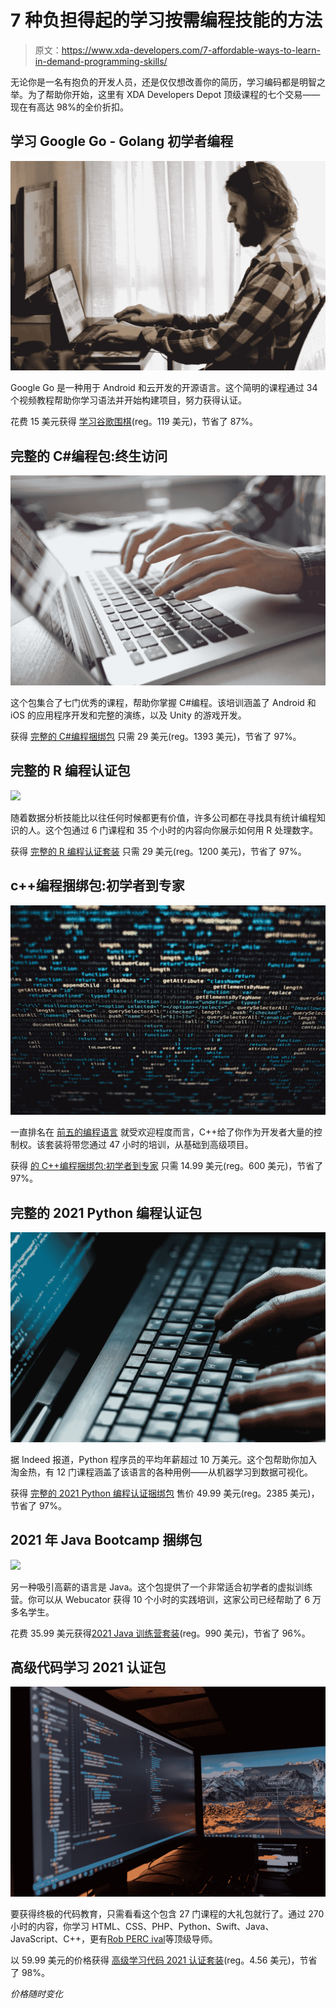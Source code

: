 # 7 种负担得起的学习按需编程技能的方法

> 原文：<https://www.xda-developers.com/7-affordable-ways-to-learn-in-demand-programming-skills/>

无论你是一名有抱负的开发人员，还是仅仅想改善你的简历，学习编码都是明智之举。为了帮助你开始，这里有 XDA Developers Depot 顶级课程的七个交易——现在有高达 98%的全价折扣。

## **学习 Google Go - Golang 初学者编程**

**![](img/448ed74e007bd133f1b79c3e4a76286c.png)**

Google Go 是一种用于 Android 和云开发的开源语言。这个简明的课程通过 34 个视频教程帮助你学习语法并开始构建项目，努力获得认证。

花费 15 美元获得 [学习谷歌围棋](https://depot.xda-developers.com/sales/learn-google-go-golang-programming-for-beginners?utm_source=xda-developers.com&utm_medium=referral&utm_campaign=learn-google-go-golang-programming-for-beginners&utm_term=scsf-474287&utm_content=a0x1P000004Z8zNQAS&scsonar=1)(reg。119 美元)，节省了 87%。

## **完整的 C#编程包:终生访问**

**![](img/2381983bb8413598bbeba71301e17be1.png)**

这个包集合了七门优秀的课程，帮助你掌握 C#编程。该培训涵盖了 Android 和 iOS 的应用程序开发和完整的演练，以及 Unity 的游戏开发。

获得 [完整的 C#编程捆绑包](https://depot.xda-developers.com/sales/the-complete-c-programming-bundle-lifetime-access?utm_source=xda-developers.com&utm_medium=referral&utm_campaign=the-complete-c-programming-bundle-lifetime-access&utm_term=scsf-474292&utm_content=a0x1P000004Z8zNQAS&scsonar=1) 只需 29 美元(reg。1393 美元)，节省了 97%。

## **完整的 R 编程认证包**

**![](img/3683d0fcb4369454049b48b0d8d49a4a.png)**

随着数据分析技能比以往任何时候都更有价值，许多公司都在寻找具有统计编程知识的人。这个包通过 6 门课程和 35 个小时的内容向你展示如何用 R 处理数字。

获得 [完整的 R 编程认证套装](https://depot.xda-developers.com/sales/the-complete-r-programming-certification-bundle?utm_source=xda-developers.com&utm_medium=referral&utm_campaign=the-complete-r-programming-certification-bundle&utm_term=scsf-474291&utm_content=a0x1P000004Z8zNQAS&scsonar=1) 只需 29 美元(reg。1200 美元)，节省了 97%。

## **c++编程捆绑包:初学者到专家**

**![](img/eaa2121cc3df0534957786578d5a4b90.png)**

一直排名在 [前五的编程语言](https://www.tiobe.com/tiobe-index/) 就受欢迎程度而言，C++给了你作为开发者大量的控制权。该套装将带您通过 47 小时的培训，从基础到高级项目。

获得 [的 C++编程捆绑包:初学者到专家](https://depot.xda-developers.com/sales/the-c-beginner-to-expert-tracks-certification-bundle?utm_source=xda-developers.com&utm_medium=referral&utm_campaign=the-c-beginner-to-expert-tracks-certification-bundle&utm_term=scsf-474293&utm_content=a0x1P000004Z8zNQAS&scsonar=1) 只需 14.99 美元(reg。600 美元)，节省了 97%。

## **完整的 2021 Python 编程认证包**

**![](img/f96527841269fbbd3f5669e052c75486.png)**

据 Indeed 报道，Python 程序员的平均年薪超过 10 万美元。这个包帮助你加入淘金热，有 12 门课程涵盖了该语言的各种用例——从机器学习到数据可视化。

获得 [完整的 2021 Python 编程认证捆绑包](https://depot.xda-developers.com/sales/the-complete-2020-python-programming-certification-bundle?utm_source=xda-developers.com&utm_medium=referral&utm_campaign=the-complete-2020-python-programming-certification-bundle&utm_term=scsf-470525&utm_content=a0x1P000004Z8zNQAS&scsonar=1) 售价 49.99 美元(reg。2385 美元)，节省了 97%。

## **2021 年 Java Bootcamp 捆绑包**

**![](img/ea3c7a039ad18fb604f0ef19c135c7d8.png)**

另一种吸引高薪的语言是 Java。这个包提供了一个非常适合初学者的虚拟训练营。你可以从 Webucator 获得 10 个小时的实践培训，这家公司已经帮助了 6 万多名学生。

花费 35.99 美元获得[2021 Java 训练营套装](https://depot.xda-developers.com/sales/the-2020-java-bootcamp-bundle?utm_source=xda-developers.com&utm_medium=referral&utm_campaign=the-2020-java-bootcamp-bundle&utm_term=scsf-474289&utm_content=a0x1P000004Z8zNQAS&scsonar=1)(reg。990 美元)，节省了 96%。

## **高级代码学习 2021 认证包**

**![](img/55f0445c8cd9a45bab1168c71cd7885b.png)**

要获得终极的代码教育，只需看看这个包含 27 门课程的大礼包就行了。通过 270 小时的内容，你学习 HTML、CSS、PHP、Python、Swift、Java、JavaScript、C++，更有[Rob PERC ival](https://www.xda-developers.com/learn-web-and-mobile-development-from-a-legendary-educator-for-35/)等顶级导师。

以 59.99 美元的价格获得 [高级学习代码 2021 认证套装](https://depot.xda-developers.com/sales/the-premium-learn-to-code-2021-certification-bundle?utm_source=xda-developers.com&utm_medium=referral&utm_campaign=the-premium-learn-to-code-2021-certification-bundle&utm_term=scsf-474285&utm_content=a0x1P000004Z8zNQAS&scsonar=1)(reg。4.56 美元)，节省了 98%。

*价格随时变化*